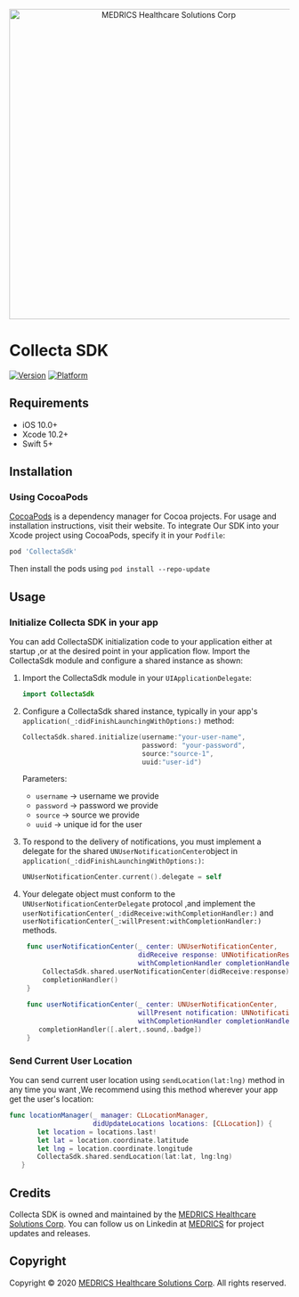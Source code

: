 <p align="center">
<img src="https://github.com/medricsCO/CollectaSdk/raw/master/medrics_logo.png" alt="MEDRICS Healthcare Solutions Corp" title="MEDRICS Healthcare Solutions Corp" width="557"/>
</p>

# Collecta SDK

[![Version](https://img.shields.io/cocoapods/v/CollectaSdk.svg?style=flat)](https://cocoapods.org/pods/CollectaSdk)
[![Platform](https://img.shields.io/cocoapods/p/CollectaSdk.svg?style=flat)](https://cocoapods.org/pods/CollectaSdk)

## Requirements

- iOS 10.0+
- Xcode 10.2+
- Swift 5+

## Installation
### Using CocoaPods

[CocoaPods](https://cocoapods.org) is a dependency manager for Cocoa projects. For usage and installation instructions, visit their website. To integrate Our SDK into your Xcode project using CocoaPods, specify it in your `Podfile`:
```ruby
pod 'CollectaSdk'
```

Then install the pods using `pod install --repo-update`

## Usage
### Initialize Collecta SDK in your app
You can add CollectaSDK initialization code to your application either at startup ,or at the desired point in your application flow. Import the CollectaSdk module and configure a shared instance as shown:
1. Import the CollectaSdk module in your `UIApplicationDelegate`:
   ```swift
   import CollectaSdk
   ```
2. Configure a CollectaSdk shared instance, typically in your app's `application(_:didFinishLaunchingWithOptions:)` method:
   ```swift
   CollectaSdk.shared.initialize(username:"your-user-name", 
                                 password: "your-password", 
                                 source:"source-1", 
                                 uuid:"user-id")
   ```
   Parameters:
   
    - `username` -> username we provide
    - `password` -> password we provide
    - `source` -> source we provide
    - `uuid` -> unique id for the user
3. To respond to the delivery of notifications, you must implement a delegate for the shared `UNUserNotificationCenter`object in `application(_:didFinishLaunchingWithOptions:)`:
   ```swift
   UNUserNotificationCenter.current().delegate = self
   ```
4. Your delegate object must conform to the `UNUserNotificationCenterDelegate` protocol ,and implement the `userNotificationCenter(_:didReceive:withCompletionHandler:)` and `userNotificationCenter(_:willPresent:withCompletionHandler:)` methods.
   ```swift
    func userNotificationCenter(_ center: UNUserNotificationCenter, 
                                didReceive response: UNNotificationResponse, 
                                withCompletionHandler completionHandler: @escaping () -> Void) {
        CollectaSdk.shared.userNotificationCenter(didReceive:response)
        completionHandler()
    }
    
    func userNotificationCenter(_ center: UNUserNotificationCenter, 
                                willPresent notification: UNNotification, 
                                withCompletionHandler completionHandler:@escaping(UNNotificationPresentationOptions)->Void) {
       completionHandler([.alert,.sound,.badge])
    }
   ```
   
### Send Current User Location

   You can send current user location using `sendLocation(lat:lng)` method in any time you want ,We recommend using this method wherever your app get the user's location:
    
 ```swift
 func locationManager(_ manager: CLLocationManager, 
                      didUpdateLocations locations: [CLLocation]) {
        let location = locations.last!
        let lat = location.coordinate.latitude
        let lng = location.coordinate.longitude
        CollectaSdk.shared.sendLocation(lat:lat, lng:lng)
    }
 ```

## Credits

Collecta SDK is owned and maintained by the [MEDRICS Healthcare Solutions Corp](http://medrics.us/). You can follow us on Linkedin at [MEDRICS](https://www.linkedin.com/company/medrics/) for project updates and releases.

## Copyright
Copyright © 2020 [MEDRICS Healthcare Solutions Corp](http://medrics.us/). All rights reserved.
